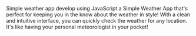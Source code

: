 Simple weather app develop using JavaScript
a Simple Weather App that's perfect for keeping you in the know about the weather in style! 
With a clean and intuitive interface, you can quickly check the weather for any location. 
It's like having your personal meteorologist in your pocket!
